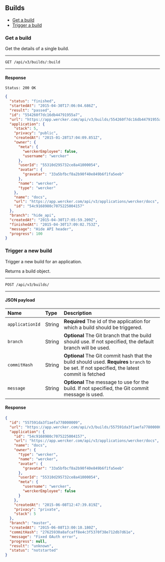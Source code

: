 ## Builds

* [Get a build](#get-a-build)
* [Trigger a build](#trigger-a-build)

### <a name="get-a-build"></a>Get a build

Get the details of a single build.

***
`GET /api/v3/builds/:build`
***

#### Response

```
Status: 200 OK
```

```json
{
  "status": "finished",
  "startedAt": "2015-04-30T17:06:04.686Z",
  "result": "passed",
  "id": "554260f7dc16db44791955a7",
  "url": "https://app.wercker.com/api/v3/builds/554260f7dc16db44791955a7",
  "application": {
    "stack": 5,
    "privacy": "public",
    "createdAt": "2015-01-28T17:04:09.851Z",
    "owner": {
      "meta": {
        "werckerEmployee": false,
        "username": "wercker"
      },
      "userId": "55310d295732ce8a41000054",
      "avatar": {
        "gravatar": "33a5bfbcf8a2b90f40e849b6f1fa5eeb"
      },
      "name": "wercker",
      "type": "wercker"
    },
    "name": "docs",
    "url": "https://app.wercker.com/api/v3/applications/wercker/docs",
    "id": "54c9168980c7075225004157"
  },
  "branch": "hide_api",
  "createdAt": "2015-04-30T17:05:59.209Z",
  "finishedAt": "2015-04-30T17:09:02.753Z",
  "message": "Hide API header",
  "progress": 100
}
```

### <a name="trigger-a-build"></a>Trigger a new build

Trigger a new build for an application.

Returns a build object.

***
`POST /api/v3/builds/`
***

#### JSON payload

| Name | Type | Description |
|:-----|:-----|:------------|
| `applicationId` | String | **Required** The id of the application for which a build should be triggered. |
| `branch` | String | **Optional** The Git branch that the build should use. If not specified, the default branch will be used. |
| `commitHash` | String | **Optional** The Git commit hash that the build should used. **Requires** `branch` to be set. If not specified, the latest commit is fetched |
| `message` | String | **Optional** The message to use for the build. If not specified, the Git commit message is used. |

#### Response

```json
{
  "id": "557591da3f1aefa778000009",
  "url": "https://app.wercker.com/api/v3/builds/557591da3f1aefa778000009",
  "application": {
    "id": "54c9168980c7075225004157",
    "url": "https://app.wercker.com/api/v3/applications/wercker/docs",
    "name": "docs",
    "owner": {
      "type": "wercker",
      "name": "wercker",
      "avatar": {
        "gravatar": "33a5bfbcf8a2b90f40e849b6f1fa5eeb"
      },
      "userId": "55310d295732ce8a41000054",
      "meta": {
        "username": "wercker",
        "werckerEmployee": false
      }
    },
    "createdAt": "2015-06-08T12:47:39.819Z",
    "privacy": "private",
    "stack": 5
  },
  "branch": "master",
  "createdAt": "2015-06-08T13:00:10.180Z",
  "commitHash": "27625930a8afcaff8e4c3f5370f38e712db7d61e",
  "message": "Fixed OAuth error",
  "progress": null,
  "result": "unknown",
  "status": "notstarted"
}
```
